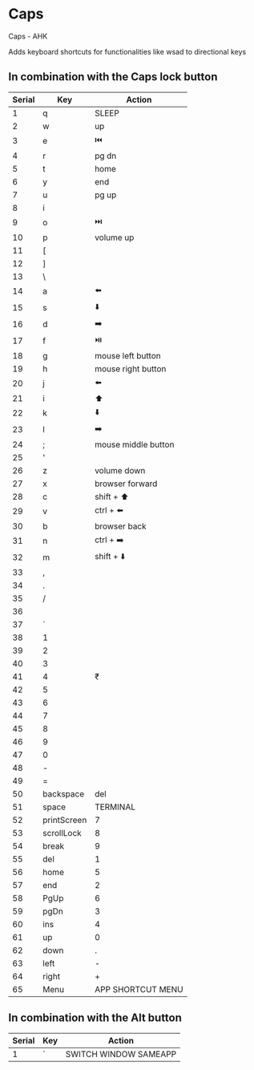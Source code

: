 # Caps
Caps - AHK

Adds keyboard shortcuts for functionalities like wsad to directional keys

## In combination with the Caps lock button

| Serial | Key | Action |
|--------|-----|--------|
1|q|SLEEP
2|w|up
3|e|⏮️
4|r|pg dn
5|t|home
6|y|end
7|u|pg up
8|i
9|o|⏭️
10|p|volume up
11|[
12|]
13|\
14|a|⬅️
15|s|⬇️
16|d|➡️
17|f|⏯️
18|g|mouse left button
19|h|mouse right button
20|j|⬅️
21|i|⬆️
22|k|⬇️
23|l|➡️
24|;|mouse middle button
25|'|
26|z|volume down
27|x|browser forward
28|c|shift + ⬆️
29|v|ctrl + ⬅️
30|b|browser back
31|n|ctrl + ➡️
32|m|shift + ⬇️
33|,
34|.
35|/
36|
37|\`
38|1
39|2
40|3
41|4|₹
42|5
43|6
44|7
45|8
46|9
47|0
48|-
49|=
50|backspace|del
51|space|TERMINAL
52|printScreen|7
53|scrollLock|8
54|break|9
55|del|1
56|home|5
57|end|2
58|PgUp|6
59|pgDn|3
60|ins|4
61|up|0
62|down|.
63|left|-
64|right|+
65|Menu|APP SHORTCUT MENU

## In combination with the Alt button
| Serial | Key | Action |
|--------|-----|--------|
1|\`|SWITCH WINDOW SAMEAPP
